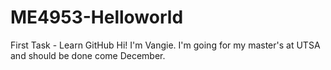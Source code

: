 # ME4953-Helloworld
First Task - Learn GitHub
Hi! I'm Vangie. I'm going for my master's at UTSA and should be done come December.
